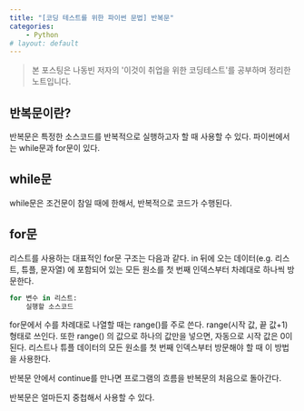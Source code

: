 ```yaml
---
title: "[코딩 테스트를 위한 파이썬 문법] 반복문"
categories:
    - Python
# layout: default
---
```

> 본 포스팅은 나동빈 저자의 '이것이 취업을 위한 코딩테스트'를 공부하며 정리한 노트입니다.

반복문이란?
---

반복문은 특정한 소스코드를 반복적으로 실행하고자 할 때 사용할 수 있다. 파이썬에서는 while문과 for문이 있다.

while문
---

while문은 조건문이 참일 때에 한해서, 반복적으로 코드가 수행된다.

for문
---

리스트를 사용하는 대표적인 for문 구조는 다음과 같다. in 뒤에 오는 데이터(e.g. 리스트, 튜플, 문자열) 에 포함되어 있는 모든 원소를 첫 번째 인덱스부터 차례대로 하나씩 방문한다.

```python
for 변수 in 리스트:
    실행할 소스코드
```

for문에서 수를 차례대로 나열할 때는 range()를 주로 쓴다. range(시작 값, 끝 값+1) 형태로 쓰인다. 또한 range() 의 값으로 하나의 값만을 넣으면, 자동으로 시작 값은 0이 된다. 리스트나 튜플 데이터의 모든 원소를 첫 번째 인덱스부터 방문해야 할 때 이 방법을 사용한다.

반복문 안에서 continue를 만나면 프로그램의 흐름을 반복문의 처음으로 돌아간다.

반복문은 얼마든지 중첩해서 사용할 수 있다.